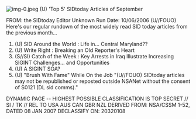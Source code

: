 ![img-0.jpeg](img-0.jpeg)
(U) 'Top 5' SIDtoday Articles of September

FROM: the SIDtoday Editor
Unknown
Run Date: 10/06/2006
(U//FOUO) Here's our regular rundown of the most widely read SID today articles from the previous month...

1. (U) SID Around the World : Life in... Central Maryland??
2. (U) Write Right : Breaking an Old Reporter's Heart
3. (S//SI) Catch of the Week : Key Arrests in Iraq Illustrate Increasing SIGINT Challenges... and Opportunities
4. (U) A SIGINT SOA?
5. (U) "Brush With Fame" While On the Job
"(U//FOUO) SIDtoday articles may not be republished or reposted outside NSANet without the consent of S0121 (DL sid comms)."

DYNAMIC PAGE -- HIGHEST POSSIBLE CLASSIFICATION IS
TOP SECRET // SI / TK // REL TO USA AUS CAN GBR NZL
DERIVED FROM: NSA/CSSM 1-52, DATED 08 JAN 2007 DECLASSIFY ON: 20320108
